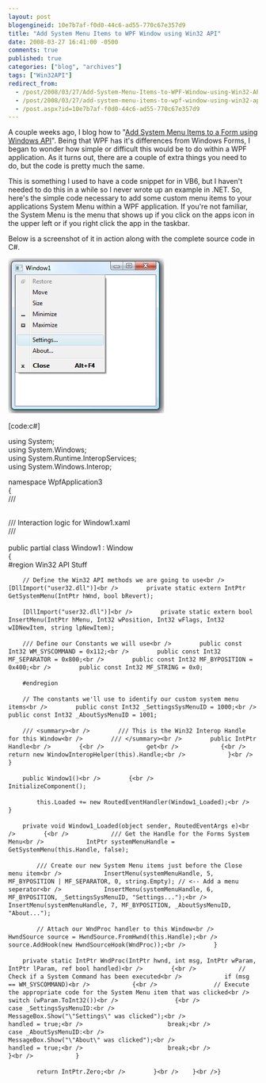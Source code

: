 ```yaml
---
layout: post
blogengineid: 10e7b7af-f0d0-44c6-ad55-770c67e357d9
title: "Add System Menu Items to WPF Window using Win32 API"
date: 2008-03-27 16:41:00 -0500
comments: true
published: true
categories: ["blog", "archives"]
tags: ["Win32API"]
redirect_from: 
  - /post/2008/03/27/Add-System-Menu-Items-to-WPF-Window-using-Win32-API
  - /post/2008/03/27/add-system-menu-items-to-wpf-window-using-win32-api
  - /post.aspx?id=10e7b7af-f0d0-44c6-ad55-770c67e357d9
---
```

<!-- more -->

A couple weeks ago, I blog how to "<a href="/post/2008/03/Add-System-Menu-Items-to-a-Form-using-Windows-API.aspx">Add System Menu Items to a Form using Windows API</a>". Being that WPF has it's differences from Windows Forms, I began to wonder how simple or difficult this would be to do within a WPF application. As it turns out, there are a couple of extra things you need to do, but the code is pretty much the same.

This is something I used to have a code snippet for in VB6, but I haven't needed to do this in a while so I never wrote up an example in .NET. So, here's the simple code necessary to add some custom menu items to your applications System Menu within a WPF application. If you're not familiar, the System Menu is the menu that shows up if you click on the apps icon in the upper left or if you right click the app in the taskbar.

Below is a screenshot of it in action along with the complete source code in C#.

<img src="/images/posts/WPF_Add_System_Menu_Items.png" alt="" width="315" height="313" />

[code:c#]

using System;<br />using System.Windows;<br />using System.Runtime.InteropServices;<br />using System.Windows.Interop;

namespace WpfApplication3<br />{<br />    /// <summary><br />    /// Interaction logic for Window1.xaml<br />    /// </summary><br />    public partial class Window1 : Window<br />    {<br />        #region Win32 API Stuff

        // Define the Win32 API methods we are going to use<br />        [DllImport("user32.dll")]<br />        private static extern IntPtr GetSystemMenu(IntPtr hWnd, bool bRevert);

        [DllImport("user32.dll")]<br />        private static extern bool InsertMenu(IntPtr hMenu, Int32 wPosition, Int32 wFlags, Int32 wIDNewItem, string lpNewItem);

        /// Define our Constants we will use<br />        public const Int32 WM_SYSCOMMAND = 0x112;<br />        public const Int32 MF_SEPARATOR = 0x800;<br />        public const Int32 MF_BYPOSITION = 0x400;<br />        public const Int32 MF_STRING = 0x0;

        #endregion

        // The constants we'll use to identify our custom system menu items<br />        public const Int32 _SettingsSysMenuID = 1000;<br />        public const Int32 _AboutSysMenuID = 1001;

        /// <summary><br />        /// This is the Win32 Interop Handle for this Window<br />        /// </summary><br />        public IntPtr Handle<br />        {<br />            get<br />            {<br />                return new WindowInteropHelper(this).Handle;<br />            }<br />        }

        public Window1()<br />        {<br />            InitializeComponent();

            this.Loaded += new RoutedEventHandler(Window1_Loaded);<br />        }

        private void Window1_Loaded(object sender, RoutedEventArgs e)<br />        {<br />            /// Get the Handle for the Forms System Menu<br />            IntPtr systemMenuHandle = GetSystemMenu(this.Handle, false);

            /// Create our new System Menu items just before the Close menu item<br />            InsertMenu(systemMenuHandle, 5, MF_BYPOSITION | MF_SEPARATOR, 0, string.Empty); // <-- Add a menu seperator<br />            InsertMenu(systemMenuHandle, 6, MF_BYPOSITION, _SettingsSysMenuID, "Settings...");<br />            InsertMenu(systemMenuHandle, 7, MF_BYPOSITION, _AboutSysMenuID, "About...");

            // Attach our WndProc handler to this Window<br />            HwndSource source = HwndSource.FromHwnd(this.Handle);<br />            source.AddHook(new HwndSourceHook(WndProc));<br />        }

        private static IntPtr WndProc(IntPtr hwnd, int msg, IntPtr wParam, IntPtr lParam, ref bool handled)<br />        {<br />            // Check if a System Command has been executed<br />            if (msg == WM_SYSCOMMAND)<br />            {<br />                // Execute the appropriate code for the System Menu item that was clicked<br />                switch (wParam.ToInt32())<br />                {<br />                    case _SettingsSysMenuID:<br />                        MessageBox.Show("\"Settings\" was clicked");<br />                        handled = true;<br />                        break;<br />                    case _AboutSysMenuID:<br />                        MessageBox.Show("\"About\" was clicked");<br />                        handled = true;<br />                        break;<br />                }<br />            }

            return IntPtr.Zero;<br />        }<br />    }<br />}

```
